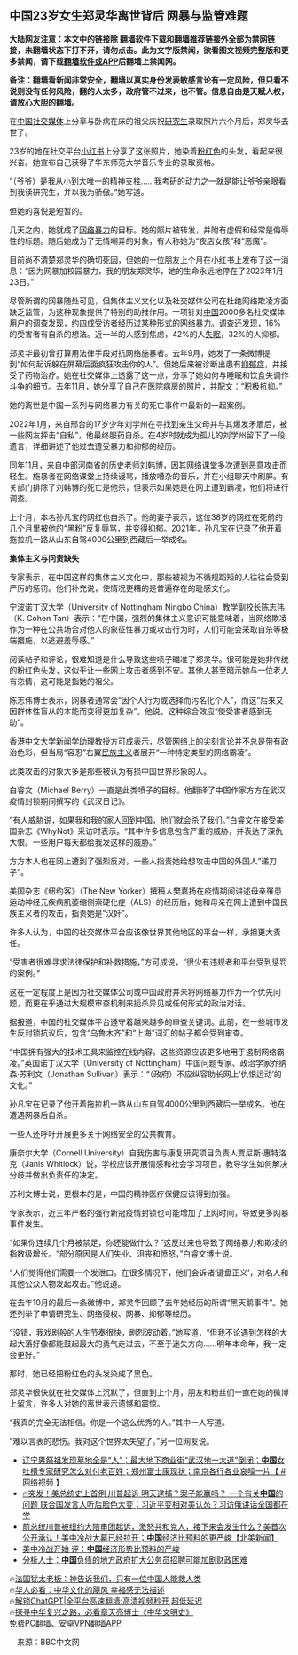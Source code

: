  <!-- 面包屑导航 --> <h2>中国23岁女生郑灵华离世背后 网暴与监管难题</h2> <p class="notice"><b>大陆网友注意：本文中的链接除 <a href="https://github.com/bannedbook/fanqiang" >翻墙</a>软件下载和<a href="https://github.com/killgcd/justmysocks/blob/master/README.md">翻墙推荐</a>链接外全部为禁网链接，未翻墙状态下打不开，请勿点击。此为文字版禁闻，欲看图文视频完整版和更多禁闻，请下载<a href="https://github.com/bannedbook/fanqiang">翻墙软件或APP</a>后翻墙上禁闻网。</p><p>备注：翻墙看新闻非常安全，翻墙以真实身份发表敏感言论有一定风险，但只看不说则没有任何风险，翻的人太多，政府管不过来，也不管。信息自由是天赋人权，请放心大胆的翻墙。</b></p>  <div class="entry"> <p id="conimg">在<a href="https://www.bannedbook.org/bnews/tag/%E4%B8%AD%E5%9B%BD/" class="st_tag internal_tag" rel="tag" title="标签 中国 下的日志">中国</a><a href="https://www.bannedbook.org/bnews/tag/%e7%a4%be%e4%ba%a4%e5%aa%92%e4%bd%93/" class="st_tag internal_tag" rel="tag" title="标签 社交媒体 下的日志">社交媒体</a>上分享与卧病在床的祖父庆祝<a href="https://www.bannedbook.org/bnews/tag/%e7%a0%94%e7%a9%b6%e7%94%9f/" class="st_tag internal_tag" rel="tag" title="标签 研究生 下的日志">研究生</a>录取照片六个月后，郑灵华去世了。</p> <p>23岁的她在社交平台<a href="https://www.bannedbook.org/bnews/tag/%e5%b0%8f%e7%ba%a2%e4%b9%a6/" class="st_tag internal_tag" rel="tag" title="标签 小红书 下的日志">小红书</a>上分享了这张照片，她染着<a href="https://www.bannedbook.org/bnews/tag/%E7%B2%89%E7%BA%A2%E8%89%B2/" class="st_tag internal_tag" rel="tag" title="标签 粉红色 下的日志">粉红色</a>的头发，看起来很兴奋。她宣布自己获得了华东师范大学音乐专业的录取资格。</p> <p>“（爷爷）是我从小到大唯一的精神支柱……我考研的动力之一就是能让爷爷亲眼看到我读研究生，并以我为骄傲。”她写道。</p> <p>但她的喜悦是短暂的。</p> <p>几天之内，她就成了<a href="https://www.bannedbook.org/bnews/tag/%e7%bd%91%e7%bb%9c%e6%9a%b4%e5%8a%9b/" class="st_tag internal_tag" rel="tag" title="标签 网络暴力 下的日志">网络暴力</a>的目标。她的照片被转发，并附有虚假和经常是侮辱性的标题。随后她成为了无情嘲弄的对象，有人称她为“夜店女孩”和“恶魔”。</p> <p>目前尚不清楚郑灵华的确切死因，但她的一位朋友上个月在小红书上发布了这一消息：“因为网暴加校园暴力，我的朋友郑灵华，她的生命永远地停在了2023年1月23日。”</p> <p>尽管所谓的网暴随处可见，但集体主义文化以及社交媒体公司在杜绝网络欺凌方面缺乏监管，为这种现象提供了特别的助推作用。一项针对<span class='wp_keywordlink_affiliate'><a href="https://www.bannedbook.org/" title="中国" target="_blank">中国</a></span>2000多名社交媒体用户的调查发现，约四成受访者经历过某种形式的网络暴力。调查还发现，16%的受害者有自杀的想法。近一半的人感到焦虑，42%的人<a href="https://www.bannedbook.org/bnews/tag/%e5%a4%b1%e7%9c%a0/" class="st_tag internal_tag" rel="tag" title="标签 失眠 下的日志">失眠</a>，32%的人抑郁。</p> <p>郑灵华最初曾打算用法律手段对抗网络施暴者。去年9月，她发了一条微博提到“如何起诉躲在屏幕后面疯狂攻击你的人”。但她后来被诊断出患有<a href="https://www.bannedbook.org/bnews/tag/%e6%8a%91%e9%83%81%e7%97%87/" class="st_tag internal_tag" rel="tag" title="标签 抑郁症 下的日志">抑郁症</a>，并接受了药物治疗。她在社交媒体上透露了这一点，分享了她如何与睡眠和饮食失调作斗争的细节。去年11月，她分享了自己在医院病房的照片，并配文：“积极抗抑。”</p> <p>她的离世是中国一系列与网络暴力有关的死亡事件中最新的一起案例。</p> <p>2022年1月，来自邢台的17岁少年刘学州在寻找到亲生父母并与其爆发矛盾后，被一些网友抨击“自私”，他最终服药自杀。在4岁时就成为孤儿的刘学州留下了一段遗言，详细讲述了他过去遭受暴力和抑郁的经历。</p>  <p>同年11月，来自中部河南省的历史老师刘韩博，因其网络课堂多次遭到恶意攻击而轻生。施暴者在网络课堂上持续谩骂，播放嘈杂的音乐，并在小组聊天中刷屏。有关部门排除了刘韩博的死亡是他杀，但表示如果她是在网上遭到霸凌，他们将进行调查。</p> <p>上个月，本名孙凡宝的网红也自杀了。他的妻子表示，这位38岁的网红在死前的几个月里被他的“黑粉”反复辱骂，并变得抑郁。2021年，孙凡宝在记录了他开着拖拉机一路从山东自驾4000公里到西藏后一举成名。</p> <p><strong>集体主义与问责缺失</strong></p> <p>专家表示，在中国这样的集体主义文化中，那些被视为不循规蹈矩的人往往会受到严厉的惩罚。他们补充说，使情况更糟的是普遍存在的耻感文化。</p> <p>宁波诺丁汉大学（University of Nottingham Ningbo China）教学副校长陈志伟（K. Cohen Tan）表示：“在中国，强烈的集体主义意识可能意味着，当网络欺凌作为一种在公共场合对他人的象征性暴力或攻击行为时，人们可能会采取自杀等极端措施，以逃避羞辱感。”</p> <p>阅读帖子和评论，很难知道是什么导致这些喷子瞄准了郑灵华。很可能是她非传统的粉红色头发，这似乎让一些网上攻击者感到不安。其他人甚至暗示她与一位老人有恋情，这可能是指她的祖父。</p> <p>陈志伟博士表示，网暴者通常会“因个人行为或选择而污名化个人”，而这“后来又因群体性盲从的本能而变得更加复杂”。他说，这种综合效应“使受害者感到无助”。</p> <p>香港中文大学<span class='wp_keywordlink_affiliate'><a href="https://www.bannedbook.org/" title="新闻">新闻</a></span>学助理教授方可成表示，尽管网络上的尖刻言论并不总是带有政治色彩，但当局“容忍”右翼<span class='wp_keywordlink'><a href="https://www.bannedbook.org/forum11/topic333.html" title="禁片：民族主义和三座大山" target="_blank">民族主义</a></span>者展开“一种特定类型的网络霸凌”。</p> <p>此类攻击的对象大多是那些被认为有损中国世界形象的人。</p> <p>白睿文（Michael Berry）一直是此类喷子的目标。他翻译了中国作家方方在武汉疫情封锁期间撰写的《武汉日记》。</p>  <p>“有人威胁说，如果我和我的家人回到中国，他们就会杀了我们。”白睿文在接受美国杂志《WhyNot》采访时表示。“其中许多信息包含严重的威胁，并表达了深仇大恨。一些用户每天都给我发这样的威胁。”</p> <p>方方本人也在网上遭到了强烈反对，一些人指责她给想攻击中国的外国人“递刀子”。</p> <p>美国杂志《纽约客》（The New Yorker）撰稿人樊嘉扬在疫情期间讲述母亲罹患运动神经元疾病肌萎缩侧索硬化症（ALS）的经历后，她和母亲在网上遭到中国民族主义者的攻击，指责她是“汉奸”。</p> <p>许多人认为，中国的社交媒体平台应该像世界其他地区的平台一样，承担更大责任。</p> <p>“受害者很难寻求法律保护和补救措施，”方可成说，“很少有违规者和平台受到惩罚的案例。”</p> <p>这在一定程度上是因为社交媒体公司或中国政府并未将网络暴力作为一个优先问题，而更在乎通过大规模审查机制来扼杀异见或任何形式的政治对话。</p> <p>据报道，中国的社交媒体平台遵守着越来越多的审查关键词。此前，在一些城市发生反封锁抗议后，包含“乌鲁木齐”和“上海”词汇的帖子都会受到审查。</p> <p>“中国拥有强大的技术工具来监控在线内容。这些资源应该更多地用于遏制网络霸凌。”英国诺丁汉大学（University of Nottingham）中国问题专家、政治学家乔纳森·苏利文（Jonathan Sullivan）表示：“（政府）不应纵容助长网上‘仇恨运动’的文化。”</p> <p>孙凡宝在记录了他开着拖拉机一路从山东自驾4000公里到西藏后一举成名。他在遭遇网暴后自杀。</p> <p>一些人还呼吁开展更多关于网络安全的公共教育。</p>  <p>康奈尔大学（Cornell University）自我伤害与康复研究项目负责人贾尼斯·惠特洛克（Janis Whitlock）说，学校应该开展情感和社会学习项目，教导学生如何解决分歧并做出负责任的决定。</p> <p>苏利文博士说，更根本的是，中国的精神医疗保健应该得到加强。</p> <p>专家表示，近三年严格的强行新冠疫情封锁也可能增加了上网时间，导致更多网暴事件发生。</p> <p>“如果你连续几个月被禁足，你还能做什么？”这反过来也导致了网络暴力和欺凌的指数级增长。“部分原因是人们失业、沮丧和愤怒，”白睿文博士说。</p> <p>“人们觉得他们需要一个发泄口。在很多情况下，他们会诉诸‘键盘正义’，对名人和其他公众人物发起攻击。”他说道。</p> <p>在去年10月的最后一条微博中，郑灵华回顾了去年她经历的所谓“黑天鹅事件”。她还列举了申请研究生、网络侵权、网暴、抑郁等经历。</p> <p>“没错，我戏剧般的人生节奏很快，剧烈波动着。”她写道，“但我不论遇到怎样的大起大落好像都能鼓起最大的勇气走过去，不至于迷失方向……明年本命年，我一定会更好。”</p> <p>那时，她已经把粉红色的头发染成了黑色。</p> <p>郑灵华很快就在社交媒体上沉默了，但直到上个月，朋友和粉丝们一直在她的微博上<span class='wp_keywordlink'><a href="https://www.bannedbook.org/bnews/tougao/" title="留言" target="_blank">留言</a></span>，许多人对她的离世表示遗憾和震惊。</p> <p>“我真的完全无法相信。你是一个这么优秀的人。”其中一人写道。</p>  <p>“难以言表的悲伤。我对这个世界太失望了。”另一位网友说。</p> <!--<div id="taboola-mid-1"></div>--><ul class='op-related-articles' title='相关阅读'> <li><a href='https://www.bannedbook.org/bnews/bannedvideo/20230331/1866576.html' target='_blank'>辽宁男祭祖发现墓地全是“人”；最大地下商业街“武汉地一大道”倒闭；<b>中国</b>女吐槽专家研究怎么对付老百姓；郑州富士康现状；南京各行各业哀嚎一片【 #网络视频 】</a></li> <li><a href='https://www.bannedbook.org/bnews/bannedvideo/20230331/1866558.html' target='_blank'>🔥突发！美总统史上首例 川普起诉 明天逮捕？案子能赢吗？ 一个有关<b>中国</b>的问题 联合国发言人听后脸色大变；习近平变相对美认怂？习访俄讲话全国都在学</a></li> <li><a href='https://www.bannedbook.org/bnews/baitai/20230331/1866536.html' target='_blank'>前总统川普被纽约大陪审团起诉，激怒共和党人，接下来会发生什么？美首次公开承认！美中冷战大幕已经拉开；<b>中国</b>经济比预料的更严峻【北美新闻】</a></li> <li><a href='https://www.bannedbook.org/bnews/baitai/20230331/1866534.html' target='_blank'>美中冷战开始 评：<b>中国</b>经济形势比预料的严峻</a></li> <li><a href='https://www.bannedbook.org/bnews/worldnews/20230331/1866522.html' target='_blank'>分析人士：<b>中国</b>负债的地方政府扩大公务员招聘可能加剧财政困难</a></li> </ul> <p class="texttj"> 🔥<a href="https://www.bannedbook.org/bnews/ssgc/20230219/1850782.html" target="_blank">法国犹太老板：神告诉我们，只有一位中国人能救人类</a><br/> 🔥<a href="https://www.bannedbook.org/bnews/comments/20220220/1694796.html" target="_blank">华人必看：中华文化的飓风 幸福感无法描述</a><br/> 🔥<a href="https://github.com/bannedbook/fanqiang/wiki/V2ray%E6%9C%BA%E5%9C%BA" target="_blank">解锁ChatGPT|全平台高速翻墙:高清视频秒开,超低延迟</a><br/> 🔥<a href="https://www.bannedbook.org/bnews/comments/20220808/1768773.html" target="_blank">探寻中华复兴之路，必看章天亮博士《中华文明史》</a><br/> <a href="https://github.com/bannedbook/fanqiang/wiki/%E7%A6%81%E9%97%BB%E7%BD%91%E5%AE%89%E5%8D%93%E7%BF%BB%E5%A2%99%E6%96%B0%E9%97%BBAPP" target="_blank">免费PC翻墙、安卓VPN翻墙APP</a><br/> </p><p class="src-info">　来源：BBC中文网 </p><a name='sharetosocial'></a> <div style="margin-bottom:5px;padding-bottom:5px;clear:both"> <div id="archive-pix-1" class="banner-ads"> <!-- AuctionX Display platform tag START --> <div id="27602x728x90x621x_ADSLOT1" clicktrack="%%CLICK_URL_ESC%%"></div>  <!-- AuctionX Display platform tag END --> </div> <div id="archive-pix-2" class="banner-ads"> <!-- AuctionX Display platform tag START --> <div id="27556x300x250x621x_ADSLOT1" clicktrack="%%CLICK_URL_ESC%%" style="margin:0 auto;text-align:center"></div>  <!-- AuctionX Display platform tag END --> </div> </div>  <div id="archive-pix-1" class="banner-ads"> <!-- AuctionX Display platform tag START --> <div id="27603x728x90x621x_ADSLOT1" clicktrack="%%CLICK_URL_ESC%%"></div>  <!-- AuctionX Display platform tag END --> </div> </div><!--END ENTRY--> 